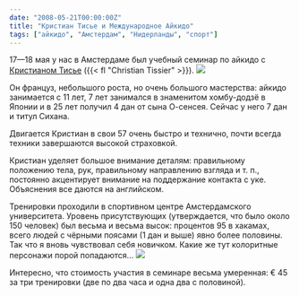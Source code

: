 ```yaml
---
date: "2008-05-21T00:00:00Z"
title: "Кристиан Тисье и Международное Айкидо"
tags: ["айкидо", "Амстердам", "Нидерланды", "спорт"]
---
```


17—18 мая у нас в Амстердаме был учебный семинар по айкидо с [Кристианом Тисье](http://www.christiantissier.com/) ({{< fl "Christian Tissier" >}}).
![](img:4.bp.blogspot.com/-2skgzQ66hqw/SDQpu8GPBRI/AAAAAAAAAE4/OjZOPpZFSU4/s1600/CTissier.jpg)

Он француз, небольшого роста, но очень большого мастерства: айкидо занимается с 11 лет, 7 лет занимался в знаменитом хомбу-додзё в Японии и в 25 лет получил 4 дан от сына О-сенсея. Сейчас у него 7 дан и титул Сихана.

Двигается Кристиан в свои 57 очень быстро и технично, почти всегда техники завершаются высокой страховкой.

<!--more-->

Кристиан уделяет большое внимание деталям: правильному положению тела, рук, правильному направлению взгляда и т. п., постоянно акцентирует внимание на поддержание контакта с уке. Объяснения все даются на английском.

Тренировки проходили в спортивном центре Амстердамского университета. Уровень присутствующих (утверждается, что было около 150 человек) был весьма и весьма высок: процентов 95 в хакамах, всего людей с чёрными поясами (1 дан и выше) явно более половины. Так что я вновь чувствовал себя новичком. Какие же тут колоритные персонажи порой попадаются…
![](img:2.bp.blogspot.com/-j1Ojr5uD7s8/SDQsw8GPBSI/AAAAAAAAAFA/ZdxU2mJefCk/s1600/tissier08022.jpg)

Интересно, что стоимость участия в семинаре весьма умеренная: €&nbsp;45 за три тренировки (две по два часа и одна два с половиной).
